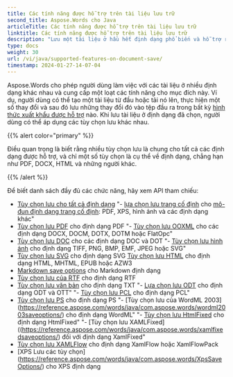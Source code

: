 ```yaml
---
title: Các tính năng được hỗ trợ trên tài liệu lưu trữ
second_title: Aspose.Words cho Java
articleTitle: Các tính năng được hỗ trợ trên tài liệu lưu trữ
linktitle: Các tính năng được hỗ trợ trên tài liệu lưu trữ
description: "Lưu một tài liệu ở hầu hết định dạng phổ biến và hỗ trợ rất nhiều Microsoft Word tính năng."
type: docs
weight: 30
url: /vi/java/supported-features-on-document-save/
timestamp: 2024-01-27-14-07-04
---
```


Aspose.Words cho phép người dùng làm việc với các tài liệu ở nhiều định dạng khác nhau và cung cấp một loạt các tính năng cho mục đích này. Ví dụ, người dùng có thể tạo một tài liệu từ đầu hoặc tải nó lên, thực hiện một số thay đổi và sau đó lưu những thay đổi đó vào tệp đầu ra trong bất kỳ [hình thức xuất khẩu được hỗ trợ](/words/java/supported-document-formats/) nào. Khi lưu tài liệu ở định dạng đã chọn, người dùng có thể áp dụng các tùy chọn lưu khác nhau.

{{% alert color="primary" %}}

Điều quan trọng là biết rằng nhiều tùy chọn lưu là chung cho tất cả các định dạng được hỗ trợ, và chỉ một số tùy chọn là cụ thể về định dạng, chẳng hạn như PDF, DOCX, HTML và những người khác.

{{% /alert %}}

Để biết danh sách đầy đủ các chức năng, hãy xem API tham chiếu:

- [Tùy chọn lưu cho tất cả định dạng](https://reference.aspose.com/words/java/com.aspose.words/saveoptions/)
"- [lựa chọn lưu trang cố định](https://reference.aspose.com/words/java/com.aspose.words/fixedpagesaveoptions/) cho [mô-đun định dạng trang cố định](/words/java/converting-to-fixed-page-format/): PDF, XPS, hình ảnh và các định dạng khác"
- [Tùy chọn lưu PDF](https://reference.aspose.com/words/java/com.aspose.words/pdfsaveoptions/) cho định dạng PDF
"- [Tùy chọn lưu OOXML](https://reference.aspose.com/words/java/com.aspose.words/ooxmlsaveoptions/) cho các định dạng DOCX, DOCM, DOTX, DOTM hoặc FlatOpc"
- [Tùy chọn lưu DOC](https://reference.aspose.com/words/java/com.aspose.words/docsaveoptions/) cho các định dạng DOC và DOT
"- [Tùy chọn lưu hình ảnh](https://reference.aspose.com/words/java/com.aspose.words/imagesaveoptions/) cho định dạng TIFF, PNG, BMP, EMF, JPEG hoặc SVG"
- [Tùy chọn lưu SVG](https://reference.aspose.com/words/java/com.aspose.words/svgsaveoptions/) cho định dạng SVG
[Tùy chọn lưu HTML](https://reference.aspose.com/words/java/com.aspose.words/htmlsaveoptions/) cho định dạng HTML, MHTML, EPUB hoặc AZW3
- [Markdown save options](https://reference.aspose.com/words/java/com.aspose.words/markdownsaveoptions/) cho Markdown định dạng
- [Tùy chọn lưu của RTF](https://reference.aspose.com/words/java/com.aspose.words/rtfsaveoptions/) cho định dạng RTF
- [Tùy chọn lưu văn bản](https://reference.aspose.com/words/java/com.aspose.words/txtsaveoptions/) cho định dạng TXT
"- [Lựa chọn lưu ODT](https://reference.aspose.com/words/java/com.aspose.words/odtsaveoptions/) cho định dạng ODT và OTT"
"- [Tùy chọn lưu PCL](https://reference.aspose.com/words/java/com.aspose.words/pclsaveoptions/) cho định dạng PCL"
- [Tùy chọn lưu PS](https://reference.aspose.com/words/java/com.aspose.words/pssaveoptions/) cho định dạng PS
"- [Tùy chọn lưu của WordML 2003] (https://reference.aspose.com/words/java/com.aspose.words/wordml2003saveoptions/) cho định dạng WordML"
"- [Tùy chọn lưu HtmlFixed](https://reference.aspose.com/words/java/com.aspose.words/htmlfixedsaveoptions/) cho định dạng HtmlFixed"
"- [Tùy chọn lưu XAMLFixed]((https://reference.aspose.com/words/java/com.aspose.words/xamlfixedsaveoptions/) đối với định dạng XamlFixed"
- [Tùy chọn lưu XAMLFlow](https://reference.aspose.com/words/java/com.aspose.words/xamlflowsaveoptions/) cho định dạng XamlFlow hoặc XamlFlowPack
- [XPS Lưu các tùy chọn] (https://reference.aspose.com/words/java/com.aspose.words/XpsSaveOptions/) cho XPS định dạng
